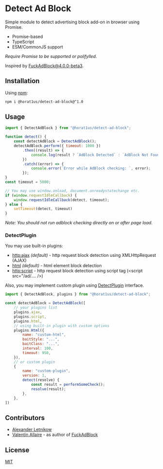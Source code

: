 # Detect Ad Block
Simple module to detect advertising block add-on in browser using Promise.

 - Promise-based
 - TypeScript
 - ESM/CommonJS support

*Require *Promise* to be supported or polifylled.*

Inspired by [FuckAdBlock@4.0.0-beta3](https://github.com/sitexw/FuckAdBlock/tree/4.0.0-beta.3).

## Installation
Using [npm](https://npmjs.com/package/detect-ad-block):
```bash
npm i @horat1us/detect-ad-block@^1.0
```

## Usage

```javascript
import { DetectAdBlock } from "@horat1us/detect-ad-block";

function detect() {
    const detectAdBlock = DetectAdBlock();
    detectAdBlock.perform({ timeout: 1000 })
        .then((result) => {
            console.log(result ? `AdBlock Detected` : `AdBlock Not Found`);
        })
        .catch((error) => {
            console.error(`Error while AdBlock checking: `, error);
        });
}
const timeout = 5000;

// You may use window.onload, document.onreadystatechange etc.
if (window.requestIdleCallback) {
    window.requestIdleCallback(detect, timeout);
} else {
    setTimeout(detect, timeout)
}
```

*Note: You should not run adblock checking directly on or after page load.*

### DetectPlugin
You may use built-in plugins:
- [http:ajax](./src/plugins/Http.ts) *(default)* - http request block detection using XMLHttpRequest (AJAX)
- [html](./src/plugins/Html.ts) *(default)* - html element block detection
- [http:script](./src/plugins/Http.ts) - http request block detection using script tag (<script src="/ad/.... />)

Also, you may implement custom plugin using [DetectPlugin](./src/plugins/DetectPlugin.ts) interface.

```javascript
import { DetectAdBlock, plugins } from "@horat1us/detect-ad-block";

const detectAdBlock = DetectAdBlock([
    // your plugins list
    plugins.ajax,
    plugins.script,
    plugins.html,
    // using built-in plugin with custom options
    plugins.Html({
        name: "custom-html",
        baitStyle: "...",
        baitClass: "...",
        interval: 100,
        timeout: 950,
    }),
    // or custom plugin
    {
        name: "custom-plugin",
        version: 1,
        detect(resolve) {
            const result = performSomeCheck();
            resolve(result);
        },
    },
])
```

## Contributors
- [Alexander <horat1us> Letnikow](mailto:reclamme@gmail.com)
- [Valentin Allaire](mailto:valentin.allaire@sitexw.fr) - as author of [FuckAdBlock](https://github.com/sitexw/FuckAdBlock)

## License
[MIT](./LICENSE)
